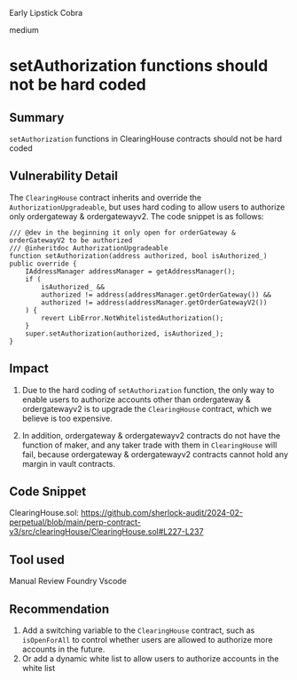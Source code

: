 Early Lipstick Cobra

medium

# setAuthorization functions should not be hard coded

## Summary

`setAuthorization` functions in ClearingHouse contracts should not be hard coded

## Vulnerability Detail

The `ClearingHouse` contract inherits and override the `AuthorizationUpgradeable`, but uses hard coding to allow users to authorize only ordergateway & ordergatewayv2. 
The code snippet is as follows:
```solidity
/// @dev in the beginning it only open for orderGateway & orderGatewayV2 to be authorized
/// @inheritdoc AuthorizationUpgradeable
function setAuthorization(address authorized, bool isAuthorized_) public override {
    IAddressManager addressManager = getAddressManager();
    if (
        isAuthorized_ &&
        authorized != address(addressManager.getOrderGateway()) &&
        authorized != address(addressManager.getOrderGatewayV2())
    ) {
        revert LibError.NotWhitelistedAuthorization();
    }
    super.setAuthorization(authorized, isAuthorized_);
}
```

## Impact

1. Due to the hard coding of `setAuthorization` function, the only way to enable users to authorize accounts other than ordergateway & ordergatewayv2 is to upgrade the `ClearingHouse` contract, which we believe is too expensive.

2. In addition, ordergateway & ordergatewayv2 contracts do not have the function of maker, and any taker trade with them in `ClearingHouse` will fail, because ordergateway & ordergatewayv2 contracts cannot hold any margin in vault contracts.

## Code Snippet

ClearingHouse.sol:
https://github.com/sherlock-audit/2024-02-perpetual/blob/main/perp-contract-v3/src/clearingHouse/ClearingHouse.sol#L227-L237

## Tool used

Manual Review
Foundry Vscode

## Recommendation

1. Add a switching variable to the `ClearingHouse` contract, such as `isOpenForAll` to control whether users are allowed to authorize more accounts in the future.
2. Or add a dynamic white list to allow users to authorize accounts in the white list



